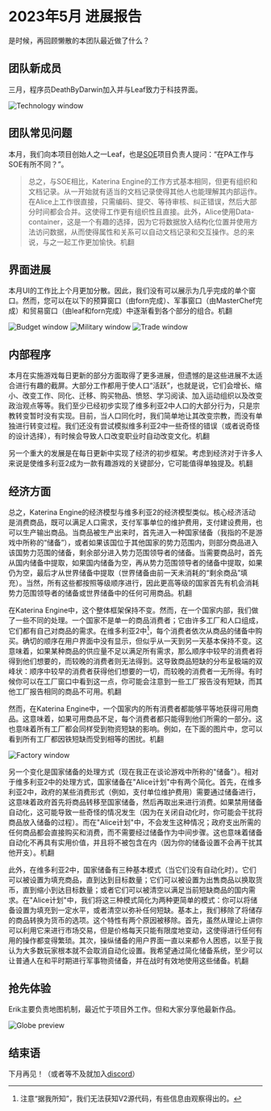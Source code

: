 # 2023年5月 进展报告

是时候，再回顾懒散的本团队最近做了什么？

## 团队新成员

三月，程序员DeathByDarwin加入并与Leaf致力于科技界面。

![Technology window](./images/tech.png)

## 团队常见问题

本月，我们向本项目创始人之一Leaf，也是[SOE](https://github.com/symphony-of-empires/symphony-of-empires)项目负责人提问：“在PA工作与SOE有所不同？”。

> 总之，与SOE相比，Katerina Engine的工作方式基本相同，但更有组织和文档记录。从一开始就有适当的文档记录使得其他人也能理解其内部运作。在Alice上工作很直接，只需编码、提交、等待审核、纠正错误，然后大部分时间都会合并。这使得工作更有组织性且直接。此外，Alice使用Data-container，这是一个有趣的选择，因为它将数据放入结构化位置并使用方法访问数据，从而使得属性和关系可以自动文档记录和交互操作。总的来说，与之一起工作更加愉快。机翻

## 界面进展

本月UI的工作比上个月更加分散。因此，我们没有可以展示为几乎完成的单个窗口。然而，您可以在以下的预算窗口（由forn完成）、军事窗口（由MasterChef完成）和贸易窗口（由leaf和forn完成）中逐渐看到各个部分的组合。机翻

![Budget window](./images/budget.png)
![Military window](./images/military.png)
![Trade window](./images/trade.png)

## 内部程序

本月在实施游戏每日更新的部分方面取得了更多进展，但遗憾的是这些进展不太适合进行有趣的截屏。大部分工作都用于使人口“活跃”，也就是说，它们会增长、缩小、改变工作、同化、迁移、购买物品、愤怒、学习阅读、加入运动组织以及改变政治观点等等。我们至少已经初步实现了维多利亚2中人口的大部分行为，只是宗教转变暂时没有实现。目前，当人口同化时，我们简单地让其改变宗教，而没有单独进行转变过程。我们还没有尝试模拟维多利亚2中一些奇怪的错误（或者说奇怪的设计选择），有时候会导致人口改变职业时自动改变文化。机翻

另一个重大的发展是在每日更新中实现了经济的初步框架。考虑到经济对于许多人来说是使维多利亚2成为一款有趣游戏的关键部分，它可能值得单独提及。机翻

## 经济方面

总之，Katerina Engine的经济模型与维多利亚2的经济模型类似。核心经济活动是消费商品，既可以满足人口需求，支付军事单位的维护费用，支付建设费用，也可以生产输出商品。当商品被生产出来时，首先进入一种国家储备（我指的不是游戏中所称的“储备”），或者如果该国位于其他国家的势力范围内，则部分商品进入该国势力范围的储备，剩余部分进入势力范围领导者的储备。当需要商品时，首先从国内储备中提取，如果国内储备为空，再从势力范围领导者的储备中提取，如果仍为空，最后才从世界储备中提取（世界储备由前一天未消耗的“剩余商品”填充）。当然，所有这些都按照等级顺序进行，因此更高等级的国家首先有机会消耗势力范围领导者的储备或世界储备中的任何可用商品。机翻

在Katerina Engine中，这个整体框架保持不变。然而，在一个国家内部，我们做了一些不同的处理。一个国家不是单一的商品消费者；它由许多工厂和人口组成，它们都有自己对商品的需求。在维多利亚2中[^1]，每个消费者依次从商品的储备中购买。确切的顺序在用户界面中没有显示，但似乎从一天到另一天基本保持不变。这意味着，如果某种商品的供应量不足以满足所有需求，那么顺序中较早的消费者将得到他们想要的，而较晚的消费者则无法得到。这导致商品短缺的分布呈极端的双峰状：顺序中较早的消费者获得他们想要的一切，而较晚的消费者一无所得。有时候你可以在工厂窗口中看到这一点，你可能会注意到一些工厂报告没有短缺，而其他工厂报告相同的商品不可用。机翻

然而，在Katerina Engine中，一个国家内的所有消费者都能够平等地获得可用商品。这意味着，如果可用商品不足，每个消费者都只能得到他们所需的一部分。这也意味着所有工厂都会同样受到物资短缺的影响。例如，在下面的图片中，您可以看到所有工厂都因铁短缺而受到相等的困扰。机翻

![Factory window](./images/factory.png)

另一个变化是国家储备的处理方式（现在我正在谈论游戏中所称的"储备"）。相对于维多利亚2中的处理方式，国家储备在"Alice计划"中有两个简化。首先，在维多利亚2中，政府的某些消费形式（例如，支付单位维护费用）需要通过储备进行，这意味着政府首先将商品转移至国家储备，然后再取出来进行消费。如果禁用储备自动化，这可能导致一些奇怪的情况发生（因为在关闭自动化时，你可能会干扰将商品放入储备的过程）。而在"Alice计划"中，不会发生这种情况；政府支出所需的任何商品都会直接购买和消费，而不需要经过储备作为中间步骤。这也意味着储备自动化不再具有实用价值，并且将不被包含在内（因为你的储备设置不会再干扰其他开支）。机翻

此外，在维多利亚2中，国家储备有三种基本模式（当它们没有自动化时）。它们可以被设置为填充商品，直到达到目标数量；它们可以被设置为出售商品以换取货币，直到缩小到达目标数量；或者它们可以被清空以满足当前短缺商品的国内需求。在"Alice计划"中，我们将这三种模式简化为两种更简单的模式：你可以将储备设置为填充到一定水平，或者清空以弥补任何短缺。基本上，我们移除了将储存的商品转换为货币的选项。这个特性有两个原因被移除。首先，虽然从理论上讲你可以利用它来进行市场交易，但是价格每天只能有限度地变动，这使得进行任何有用的操作都变得繁琐。其次，操纵储备的用户界面一直以来都令人困惑，以至于我认为大多数玩家根本就不会取消自动化设置。我希望通过简化储备系统，至少可以让普通人在和平时期进行军事物资储备，并在战时有效地使用这些储备。机翻

## 抢先体验

Erik主要负责地图机制，最近忙于项目外工作。但和大家分享他最新作品。

![Globe preview](./images/globe_preview.png)

[^1]: 注意“据我所知”，我们无法获知V2源代码，有些信息由观察得出的。

## 结束语

下月再见！（或者等不及就加入[discord](https://discord.gg/QUJExr4mRn)）